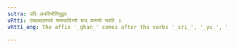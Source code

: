```yaml
---
sutra: उदि अयतियौतिपूद्रुवः
vRtti: उच्छब्दउपपदे श्रयत्वादिभ्यो घञ् प्रत्ययो भवति ॥
vRtti_eng: The affix '_ghan_' comes after the verbs '_sri_', '_yu_', '_pu_' and '_dru_', when the preposition '_ut_' is in composition.

---
```

